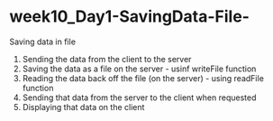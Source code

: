 # week10_Day1-SavingData-File-
Saving data in file

1. Sending the data from the client to the server
2. Saving the data as a file on the server - usinf writeFile function
3. Reading the data back off the file (on the server) - using readFile function
4. Sending that data from the server to the client when requested
5. Displaying that data on the client
